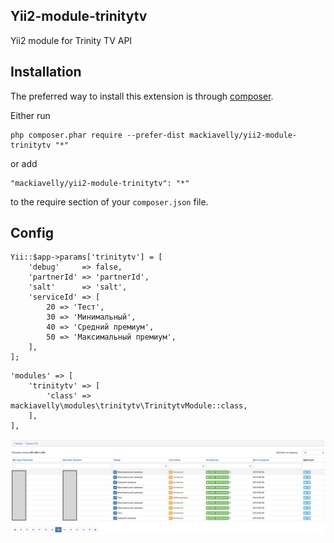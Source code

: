 Yii2-module-trinitytv
---------------------
Yii2 module for Trinity TV API


Installation
------------

The preferred way to install this extension is through [composer](http://getcomposer.org/download/).

Either run

```
php composer.phar require --prefer-dist mackiavelly/yii2-module-trinitytv "*"
```

or add

```
"mackiavelly/yii2-module-trinitytv": "*"
```

to the require section of your `composer.json` file.

Config
------

```
Yii::$app->params['trinitytv'] = [
    'debug'     => false,
	'partnerId' => 'partnerId',
	'salt'      => 'salt',
	'serviceId' => [
		20 => 'Тест',
		30 => 'Минимальный',
		40 => 'Средний премиум',
		50 => 'Максимальный премиум',
	],
];
```

```
'modules' => [
	'trinitytv' => [
		'class' => mackiavelly\modules\trinitytv\TrinitytvModule::class,
	],
],
```

![Screenshot](screen0.png)